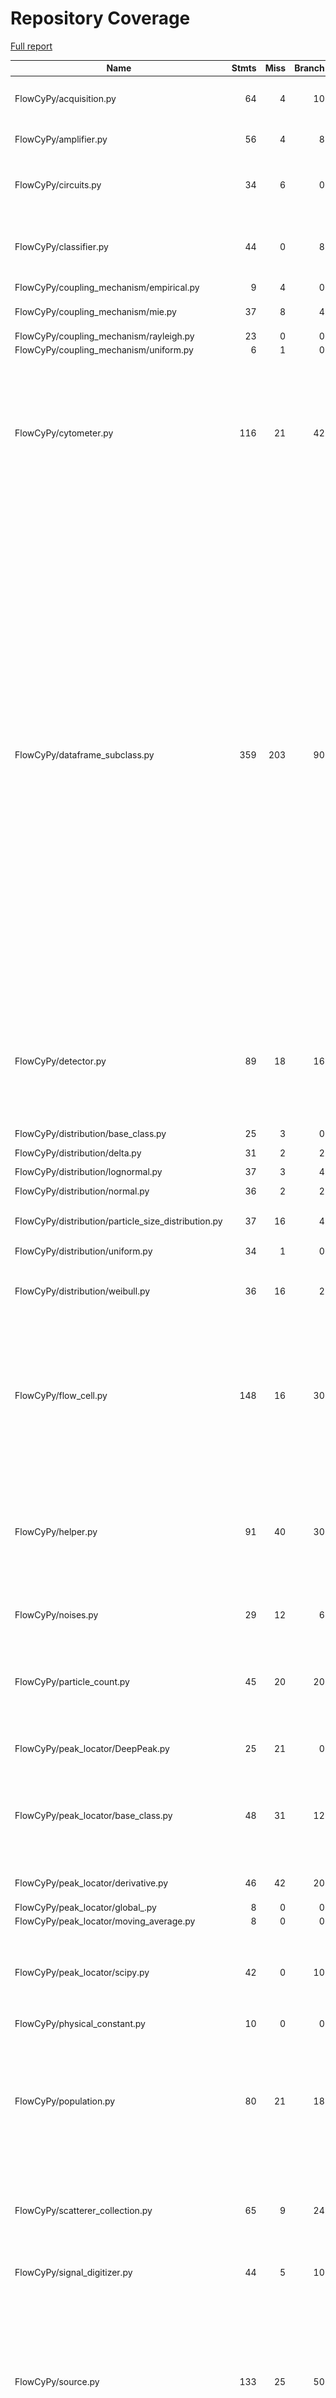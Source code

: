 # Repository Coverage

[Full report](https://htmlpreview.github.io/?https://github.com/MartinPdeS/FlowCyPy/blob/python-coverage-comment-action-data/htmlcov/index.html)

| Name                                                  |    Stmts |     Miss |   Branch |   BrPart |   Cover |   Missing |
|------------------------------------------------------ | -------: | -------: | -------: | -------: | ------: | --------: |
| FlowCyPy/acquisition.py                               |       64 |        4 |       10 |        2 |     92% |44, 145, 175-181 |
| FlowCyPy/amplifier.py                                 |       56 |        4 |        8 |        4 |     88% |68, 74, 129, 134 |
| FlowCyPy/circuits.py                                  |       34 |        6 |        0 |        0 |     82% |21, 104-106, 117-125 |
| FlowCyPy/classifier.py                                |       44 |        0 |        8 |        4 |     92% |32->35, 74->78, 121->125, 172->176 |
| FlowCyPy/coupling\_mechanism/empirical.py             |        9 |        4 |        0 |        0 |     56% |     39-47 |
| FlowCyPy/coupling\_mechanism/mie.py                   |       37 |        8 |        4 |        2 |     76% |62, 118-160 |
| FlowCyPy/coupling\_mechanism/rayleigh.py              |       23 |        0 |        0 |        0 |    100% |           |
| FlowCyPy/coupling\_mechanism/uniform.py               |        6 |        1 |        0 |        0 |     83% |        40 |
| FlowCyPy/cytometer.py                                 |      116 |       21 |       42 |        8 |     77% |121, 282->293, 296, 298->301, 363-386, 402->exit, 432, 434, 437-440 |
| FlowCyPy/dataframe\_subclass.py                       |      359 |      203 |       90 |        8 |     38% |27-33, 49-58, 90-110, 145-160, 258-284, 321-334, 352, 371-386, 425-461, 529-549, 597->600, 609, 610->exit, 649-696, 709-734, 747, 762-763, 773->exit, 808, 864-865, 907, 919-952, 957, 969-978, 994, 1005-1011, 1015, 1027-1036 |
| FlowCyPy/detector.py                                  |       89 |       18 |       16 |        5 |     74% |104, 126, 148, 168, 188, 237-255, 347, 365, 383, 402 |
| FlowCyPy/distribution/base\_class.py                  |       25 |        3 |        0 |        0 |     88% |32, 36, 65 |
| FlowCyPy/distribution/delta.py                        |       31 |        2 |        2 |        1 |     91% |   74, 104 |
| FlowCyPy/distribution/lognormal.py                    |       37 |        3 |        4 |        2 |     88% |90, 92, 124 |
| FlowCyPy/distribution/normal.py                       |       36 |        2 |        2 |        1 |     92% |   89, 128 |
| FlowCyPy/distribution/particle\_size\_distribution.py |       37 |       16 |        4 |        0 |     51% |86-94, 120-130, 133 |
| FlowCyPy/distribution/uniform.py                      |       34 |        1 |        0 |        0 |     97% |       117 |
| FlowCyPy/distribution/weibull.py                      |       36 |       16 |        2 |        0 |     53% |28, 32, 36, 57-62, 79, 102-112, 115 |
| FlowCyPy/flow\_cell.py                                |      148 |       16 |       30 |        6 |     84% |114-120, 125, 290->293, 300, 341, 366-374, 428->432, 489->492 |
| FlowCyPy/helper.py                                    |       91 |       40 |       30 |        8 |     54% |38, 42, 46, 116-121, 124-127, 130, 132->135, 160-203, 235 |
| FlowCyPy/noises.py                                    |       29 |       12 |        6 |        1 |     51% |4, 65-67, 78, 82-89 |
| FlowCyPy/particle\_count.py                           |       45 |       20 |       20 |        4 |     51% |30-31, 41, 64-72, 101-104, 110, 115-120, 127 |
| FlowCyPy/peak\_locator/DeepPeak.py                    |       25 |       21 |        0 |        0 |     16% |69-73, 119-152 |
| FlowCyPy/peak\_locator/base\_class.py                 |       48 |       31 |       12 |        0 |     28% |33-43, 51, 67-87, 103-132, 150-153, 157-163 |
| FlowCyPy/peak\_locator/derivative.py                  |       46 |       42 |       20 |        0 |      6% |49-53, 83-137 |
| FlowCyPy/peak\_locator/global\_.py                    |        8 |        0 |        0 |        0 |    100% |           |
| FlowCyPy/peak\_locator/moving\_average.py             |        8 |        0 |        0 |        0 |    100% |           |
| FlowCyPy/peak\_locator/scipy.py                       |       42 |        0 |       10 |        4 |     92% |104->112, 115->122, 129->134, 134->139 |
| FlowCyPy/physical\_constant.py                        |       10 |        0 |        0 |        0 |    100% |           |
| FlowCyPy/population.py                                |       80 |       21 |       18 |        5 |     69% |46-47, 50, 79-80, 83, 145, 227-231, 253-255, 281, 291, 301, 340-349 |
| FlowCyPy/scatterer\_collection.py                     |       65 |        9 |       24 |        5 |     80% |64, 121, 139, 143, 150-155, 209 |
| FlowCyPy/signal\_digitizer.py                         |       44 |        5 |       10 |        4 |     83% |92-93, 116, 125, 145 |
| FlowCyPy/source.py                                    |      133 |       25 |       50 |       14 |     77% |36, 44, 56, 62-68, 76, 88, 91, 96-108, 177, 216, 218, 265, 319, 321, 325, 327, 381, 387 |
| FlowCyPy/triggered\_acquisition.py                    |       38 |       13 |       10 |        0 |     60% |30, 46-48, 102-121 |
| FlowCyPy/units.py                                     |       26 |        0 |        4 |        0 |    100% |           |
| FlowCyPy/utils.py                                     |       56 |       56 |       14 |        0 |      0% |     1-134 |
|                                             **TOTAL** | **2015** |  **623** |  **450** |   **88** | **64%** |           |


## Setup coverage badge

Below are examples of the badges you can use in your main branch `README` file.

### Direct image

[![Coverage badge](https://raw.githubusercontent.com/MartinPdeS/FlowCyPy/python-coverage-comment-action-data/badge.svg)](https://htmlpreview.github.io/?https://github.com/MartinPdeS/FlowCyPy/blob/python-coverage-comment-action-data/htmlcov/index.html)

This is the one to use if your repository is private or if you don't want to customize anything.

### [Shields.io](https://shields.io) Json Endpoint

[![Coverage badge](https://img.shields.io/endpoint?url=https://raw.githubusercontent.com/MartinPdeS/FlowCyPy/python-coverage-comment-action-data/endpoint.json)](https://htmlpreview.github.io/?https://github.com/MartinPdeS/FlowCyPy/blob/python-coverage-comment-action-data/htmlcov/index.html)

Using this one will allow you to [customize](https://shields.io/endpoint) the look of your badge.
It won't work with private repositories. It won't be refreshed more than once per five minutes.

### [Shields.io](https://shields.io) Dynamic Badge

[![Coverage badge](https://img.shields.io/badge/dynamic/json?color=brightgreen&label=coverage&query=%24.message&url=https%3A%2F%2Fraw.githubusercontent.com%2FMartinPdeS%2FFlowCyPy%2Fpython-coverage-comment-action-data%2Fendpoint.json)](https://htmlpreview.github.io/?https://github.com/MartinPdeS/FlowCyPy/blob/python-coverage-comment-action-data/htmlcov/index.html)

This one will always be the same color. It won't work for private repos. I'm not even sure why we included it.

## What is that?

This branch is part of the
[python-coverage-comment-action](https://github.com/marketplace/actions/python-coverage-comment)
GitHub Action. All the files in this branch are automatically generated and may be
overwritten at any moment.